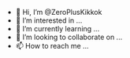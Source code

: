 - 👋 Hi, I’m @ZeroPlusKikkok
- 👀 I’m interested in ...
- 🌱 I’m currently learning ...
- 💞️ I’m looking to collaborate on ...
- 📫 How to reach me ...

<!---
ZeroPlusKikkok/ZeroPlusKikkok is a ✨ special ✨ repository because its `README.md` (this file) appears on your GitHub profile.
You can click the Preview link to take a look at your changes.
--->
